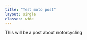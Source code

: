 ```yaml
---
title: "Test moto post"
layout: single
classes: wide
---
```


This will be a post about motorcycling
